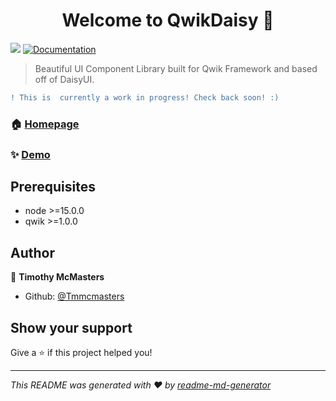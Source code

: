 <h1 align="center">Welcome to QwikDaisy 👋</h1>
<p>
  <img src="https://img.shields.io/badge/node-%3E%3D15.0.0-blue.svg" />
  <a href="https://main--qwikdaisy.netlify.app/docs/" target="_blank">
    <img alt="Documentation" src="https://img.shields.io/badge/documentation-yes-brightgreen.svg" />
  </a>
</p>

> Beautiful UI Component Library built for Qwik Framework and based off of DaisyUI.
```diff
! This is  currently a work in progress! Check back soon! :)
```

### 🏠 [Homepage](https://main--qwikdaisy.netlify.app/)

### ✨ [Demo](https://main--qwikdaisy.netlify.app/)

## Prerequisites

- node >=15.0.0
- qwik >=1.0.0

## Author

👤 **Timothy McMasters**

* Github: [@Tmmcmasters](https://github.com/Tmmcmasters)

## Show your support

Give a ⭐️ if this project helped you!

***
_This README was generated with ❤️ by [readme-md-generator](https://github.com/kefranabg/readme-md-generator)_
